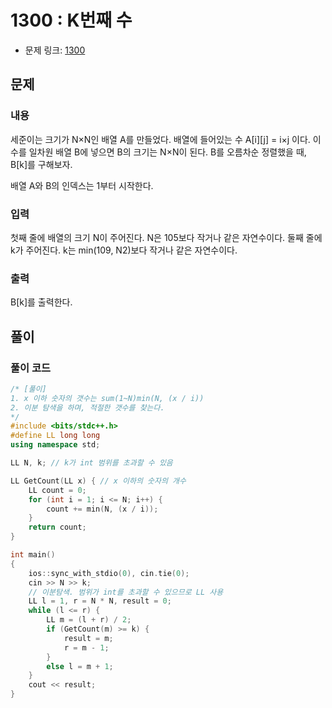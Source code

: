 # 1300 : K번째 수
- 문제 링크: [1300](https://www.acmicpc.net/problem/1300)

## 문제
### 내용
세준이는 크기가 N×N인 배열 A를 만들었다. 배열에 들어있는 수 A[i][j] = i×j 이다. 이 수를 일차원 배열 B에 넣으면 B의 크기는 N×N이 된다. B를 오름차순 정렬했을 때, B[k]를 구해보자.

배열 A와 B의 인덱스는 1부터 시작한다.

### 입력
첫째 줄에 배열의 크기 N이 주어진다. N은 105보다 작거나 같은 자연수이다. 둘째 줄에 k가 주어진다. k는 min(109, N2)보다 작거나 같은 자연수이다.

### 출력
B[k]를 출력한다.

## 풀이
### 풀이 코드
```cpp
/* [풀이]
1. x 이하 숫자의 갯수는 sum(1~N)min(N, (x / i))
2. 이분 탐색을 하며, 적절한 갯수를 찾는다.
*/
#include <bits/stdc++.h>
#define LL long long
using namespace std;

LL N, k; // k가 int 범위를 초과할 수 있음

LL GetCount(LL x) { // x 이하의 숫자의 개수
	LL count = 0;
	for (int i = 1; i <= N; i++) {
		count += min(N, (x / i));
	}
	return count;
}

int main()
{
	ios::sync_with_stdio(0), cin.tie(0);
	cin >> N >> k;
	// 이분탐색. 범위가 int를 초과할 수 있으므로 LL 사용
	LL l = 1, r = N * N, result = 0;
	while (l <= r) {
		LL m = (l + r) / 2;
		if (GetCount(m) >= k) {
			result = m;
			r = m - 1;
		}
		else l = m + 1;
	}
	cout << result;
}
```